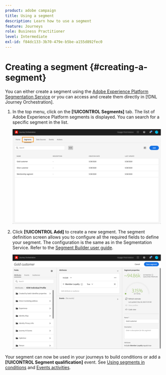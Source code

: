 ```yaml
---
product: adobe campaign
title: Using a segment
description: Learn how to use a segment
feature: Journeys
role: Business Practitioner
level: Intermediate
exl-id: f84dc133-3b70-479e-b5be-a155d892fec0
---
```

# Creating a segment {#creating-a-segment}

You can either create a segment using the [Adobe Experience Platform Segmentation Service](https://docs.adobe.com/content/help/en/experience-platform/segmentation/home.html) or you can access and create them directly in [!DNL Journey Orchestration].

1. In the top menu, click on the **[!UICONTROL Segments]** tab. The list of Adobe Experience Platform segments is displayed. You can search for a specific segment in the list.

   ![](../assets/segment1.png)

1. Click **[!UICONTROL Add]** to create a new segment. The segment definition screen allows you to configure all the required fields to define your segment. The configuration is the same as in the Segmentation Service. Refer to the [Segment Builder user guide](https://docs.adobe.com/content/help/en/experience-platform/segmentation/ui/overview.html).

   ![](../assets/segment2.png)

Your segment can now be used in your journeys to build conditions or add a **[!UICONTROL Segment qualification]** event. See [Using segments in conditions](../segment/using-a-segment.md) and [Events activities](../building-journeys/segment-qualification-events.md).
